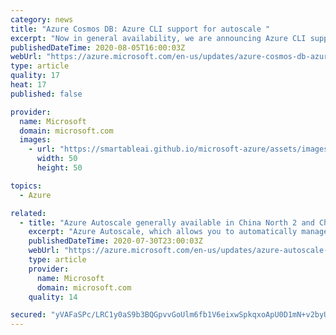 ```yaml
---
category: news
title: "Azure Cosmos DB: Azure CLI support for autoscale "
excerpt: "Now in general availability, we are announcing Azure CLI support for autoscale in Azure Cosmos DB. "
publishedDateTime: 2020-08-05T16:00:03Z
webUrl: "https://azure.microsoft.com/en-us/updates/azure-cosmos-db-azure-cli-support-for-autoscale/"
type: article
quality: 17
heat: 17
published: false

provider:
  name: Microsoft
  domain: microsoft.com
  images:
    - url: "https://smartableai.github.io/microsoft-azure/assets/images/organizations/microsoft.com-50x50.jpg"
      width: 50
      height: 50

topics:
  - Azure

related:
  - title: "Azure Autoscale generally available in China North 2 and China East 2 regions"
    excerpt: "Azure Autoscale, which allows you to automatically manage your resources based on the load is now available in China North 2 and China East 2 regions"
    publishedDateTime: 2020-07-30T23:00:03Z
    webUrl: "https://azure.microsoft.com/en-us/updates/azure-autoscale-generally-available-in-china-north-2-and-china-east-2-regions/"
    type: article
    provider:
      name: Microsoft
      domain: microsoft.com
    quality: 14

secured: "yVAFaSPc/LRC1y0aS9b3BQGpvvGoUlm6fb1V6eixwSpkqxoApU0D1mN+v2byUZPhNuc8b9pK/4e8lhOhSS3CG9HjFvyBH1ugov4vPgBrxtypsUs7/O2t66w+CQJJpAMauwXtNY9mqcBKRt3zu5N9daRoCDmOk/rDDvkF+g1Bg1IwmNcyz8M4buNjehuPg7gYbnxlxHBwovfjiPF8bIYri8fye9hXMBOVNGDFcMrqH3MHX1i8baF3wQepESQKoHLGQOic9PwGEicv2CBIasAkW9fqo0s1NFaIaCzhB6rCH8yt5e8/d6nNuMa1TU0Y+hf9PxijxPV4RRaimpNib0mSNg==;iz+fumFa0Ln0+18Yy0sLhA=="
---
```


